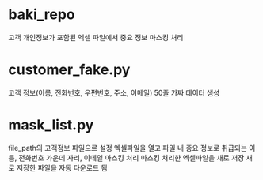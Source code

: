 # baki_repo
고객 개인정보가 포함된 엑셀 파일에서 중요 정보 마스킹 처리

# customer_fake.py
고객 정보(이름, 전화번호, 우편번호, 주소, 이메일) 50줄 가짜 데이터 생성

# mask_list.py
file_path의 고객정보 파일으르 설정
엑셀파일을 열고 파일 내 중요 정보로 취급되는 이름, 전화번호 가운데 자리, 이메일 마스킹 처리
마스킹 처리한 엑셀파일을 새로 저장
새로 저장한 파일을 자동 다운로드 됨

